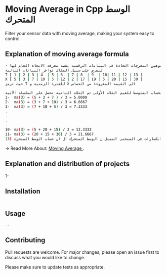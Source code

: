 # Moving Average in Cpp   الوسط المتحرك 
 
Filter your sensor data with moving average, making your system easy to control.

## Explanation of moving average formula
 
```bash
- تعريف: الأوساط المتحركة تستخدم في توهين التعرجات الحادة في البيانات الرقمية بقصد معرفة الاتجاه العام لها..
لنفرض على سبيل المثال توافر البيانات التالية 
T [ 1 | 2 | 3 | 4  | 5 | 6  | 7 | 8  | 9  | 10| 11 | 12 | 13 ]
X [ 5 | 3 | 7 | 10 | 5 | 12 | 2 | 17 | 19 | 5 | 20 | 15 | 30 ]
حيث ترمز T للفترة الزمنية و X الى القيمة المقروءة من الحساس 

على سبيل المثال لو قمنا بحساب المتوسط للقيم الثلاث الأولى ثم الثلاث الثانية نحصل على السلسلة الآتية:
1-  ma(3) = (5 + 3 + 7 ) / 3 = 5.0000
2-  ma(3) = (3 + 7 + 10) / 3 = 6.6667
3-  ma(3) = (7 + 10 + 5) / 3 = 7.3333
.
.
.
.
10- ma(3) = (5 + 20 + 15) / 3 = 13.3333
11- ma(3) = (20 + 15 + 30) / 3 = 21.6667
كلما زاد عدد الفترات الداخلة في حساب المتوسط ازداد التوهين وقلت لاعوجاجات و الانكسارات في المنحنى الممثل ل الوسط المتحرك ال ان حساب الوسط المتحرك (3)ma يؤدي الى توهين النكسارات اكثر من (3)ma و (7)ma أكثر و أكثر....
```
-> Read More About: [Moving Average ](https://en.wikipedia.org/wiki/Moving_average).

## Explanation and distribution of projects

1-

## Installation
```bash

```
## Usage
```cpp
..

```
## Contributing



Pull requests are welcome. For major changes, please open an issue first to discuss what you would like to change.



Please make sure to update tests as appropriate.
